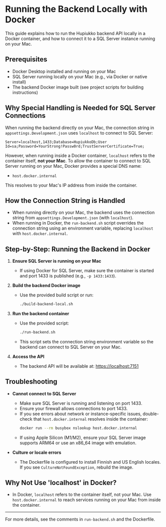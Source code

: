 # Running the Backend Locally with Docker

This guide explains how to run the Hupiukko backend API locally in a Docker container, and how to connect it to a SQL Server instance running on your Mac.

## Prerequisites

- Docker Desktop installed and running on your Mac
- SQL Server running locally on your Mac (e.g., via Docker or native install)
- The backend Docker image built (see project scripts for building instructions)

## Why Special Handling is Needed for SQL Server Connections

When running the backend directly on your Mac, the connection string in `appsettings.Development.json` uses `localhost` to connect to SQL Server:

```
Server=localhost,1433;Database=HupiukkoDb;User Id=sa;Password=YourStrong!Passw0rd;TrustServerCertificate=True;
```

However, when running inside a Docker container, `localhost` refers to the container itself, **not your Mac**. To allow the container to connect to SQL Server running on your Mac, Docker provides a special DNS name:

- `host.docker.internal`

This resolves to your Mac's IP address from inside the container.

## How the Connection String is Handled

- When running directly on your Mac, the backend uses the connection string from `appsettings.Development.json` (with `localhost`).
- When running in Docker, the `run-backend.sh` script overrides the connection string using an environment variable, replacing `localhost` with `host.docker.internal`.

## Step-by-Step: Running the Backend in Docker

1. **Ensure SQL Server is running on your Mac**

   - If using Docker for SQL Server, make sure the container is started and port 1433 is published (e.g., `-p 1433:1433`).

2. **Build the backend Docker image**

   - Use the provided build script or run:
     ```sh
     ./build-backend-local.sh
     ```

3. **Run the backend container**

   - Use the provided script:
     ```sh
     ./run-backend.sh
     ```
   - This script sets the connection string environment variable so the backend can connect to SQL Server on your Mac.

4. **Access the API**
   - The backend API will be available at: [https://localhost:7151](https://localhost:7151)

## Troubleshooting

- **Cannot connect to SQL Server**

  - Make sure SQL Server is running and listening on port 1433.
  - Ensure your firewall allows connections to port 1433.
  - If you see errors about network or instance-specific issues, double-check that `host.docker.internal` resolves inside the container:
    ```sh
    docker run --rm busybox nslookup host.docker.internal
    ```
  - If using Apple Silicon (M1/M2), ensure your SQL Server image supports ARM64 or use an x86_64 image with emulation.

- **Culture or locale errors**
  - The Dockerfile is configured to install Finnish and US English locales. If you see `CultureNotFoundException`, rebuild the image.

## Why Not Use 'localhost' in Docker?

- In Docker, `localhost` refers to the container itself, not your Mac. Use `host.docker.internal` to reach services running on your Mac from inside the container.

---

For more details, see the comments in `run-backend.sh` and the Dockerfile.
